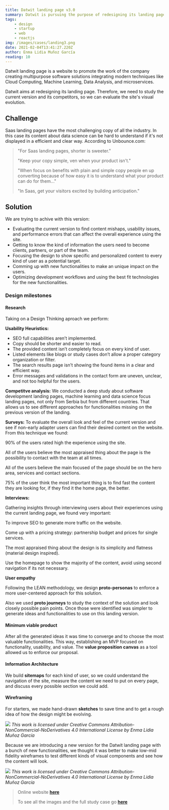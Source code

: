 ```yaml
---
title: Datwit landing page v3.0
summary: Datwit is pursuing the purpose of redesigning its landing page. Therefore we need to study the current version and its competitors, so we can evaluate the site's visual evolution.
tags: 
    - design
    - startup
    - web
    - reactjs
img: /images/cases/landing3.png
date: 2021-02-04T13:41:27.220Z
author: Enma Lidia Muñoz García 
reading: 10
---
```


Datwit landing page is a website to promote the work of the company creating multipurpose software solutions integrating modern techniques like Cloud Computing, Machine Learning, Data Analysis, and microservices. 

Datwit aims at redesigning its landing page. Therefore, we need to study the current version and its competitors, so we can evaluate the site's visual evolution.

<!--more-->

## Challenge

Saas landing pages have the most challenging copy of all the industry. In this case its content about data science can be hard to understand if it's not displayed in a efficient and clear way.
According to Unbounce.com:

> "For Saas landing pages, shorter is sweeter."
> 
> "Keep your copy simple, ven when your product isn't."
> 
> "When focus on benefits with plain and simple copy people en up converting because of how easy it is to understand what your product can do for them..."
> 
> "In Saas, get your visitors excited by building anticipation."

## Solution

We are trying to achive with this version: 

* Evaluating the current version to find content mishaps, usability issues, and performance errors that can affect the overall experience using the site.
* Getting to know the kind of information the users need to become clients, partners, or part of the team.
* Focusing the design to show specific and personalized content to every kind of user as a potential target.
* Comming up with new functionalities to make an unique impact on the users.
* Optimizing development workflows and using the best fit technologies for the new functionalities.

### Design milestones

#### **Research**

Taking on a Design Thinking aproach we perform:

**Usability Heuristics:**

* SEO full capabilities aren’t implemented.
* Copy should be shorter and easier to read.
* The provided content isn’t completely focus on every kind of user.
* Listed elements like blogs or study cases don’t allow a proper category organization or filter.
* The search results page isn’t showing the found items in a clear and efficient way.
* Error messages and validations in the contact form are uneven, unclear, and not too helpful for the users.

**Competitve analysis:**
We conducted a deep study about software development landing pages, machine learning and data science focus landing pages, not only from Serbia but from different countries. That allows us to see different approaches for functionalities missing on the previous version of the landing.

**Surveys:**
To evaluate the overall look and feel of the current version and see if non-early adapter users can find their desired content on the website. From this technique we found:

90% of the users rated high the experience using the site.

All of the users believe the most appraised thing about the page is the possibility to contact with the team at all times.

All of the users believe the main focused of the page should be on the hero area, services and contact sections. 

75% of the user think the most important thing is to find fast the content they are looking for, if they find it the home page, the better.

**Interviews:**

Gathering insights through interviewing users about their experiences using the current landing page, we found very important: 

To improve SEO to generate more traffic on the website.

Come up with a pricing strategy: partnership budget and prices for single services.

The most appraised thing about the design is its simplicity and flatness (material design inspired).

Use the homepage to show the majority of the content, avoid using second navigation if its not necessary.

**User empathy**

Following the LEAN methodology, we design **proto-personas** to enforce a more user-centered approach for this solution.

Also we used **proto journeys** to study the context of the solution and look closely possible pain points. Once those were identified was simpler to generate ideas and functionalities to use on this landing version.

#### **Minimum viable product**

After all the generated ideas it was time to converge and to choose the most valuable functionalities. This way, establishing an MVP focused on functionality, usability, and value. The **value proposition canvas** as a tool allowed us to enforce our proposal.

#### **Information Architecture**

We build **sitemaps** for each kind of user, so we could understand the navigation of the site, measure the content we need to put on every page, and discuss every possible section we could add.

#### **Wireframing**

For starters, we made hand-drawn **sketches** to save time and to get a rough idea of how the design might be evolving.

<img src="/images/cases/sketches-all.png"/>
<em className="caption">This work is licensed under Creative Commons Attribution-NonCommercial-NoDerivatives 4.0 International License by Enma Lidia Muñoz García</em>

Because we are introducing a new version for the Datwit landing page with a bunch of new functionalities, we thought it was better to make low-mid fidelity wireframes to test different kinds of visual components and see how the content will look.

<img src="/images/cases/low-wiref.png"/>
<em className="caption">This work is licensed under Creative Commons Attribution-NonCommercial-NoDerivatives 4.0 International License by Enma Lidia Muñoz García</em>

> Online website [**here**](https://www.datwit.com)
> 
> To see all the images and the full study case go [**here**](https://www.notion.so/Datwit-landing-page-v3-0-af0782fef7834b92bdbfbd666170762d)
